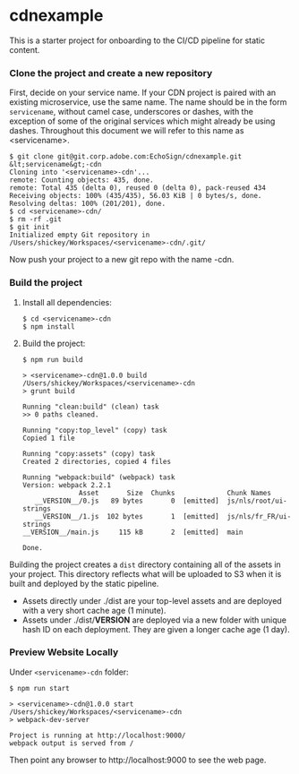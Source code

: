 # cdnexample

This is a starter project for onboarding to the CI/CD pipeline for static content.

### Clone the project and create a new repository
First, decide on your service name. If your CDN project is paired with an existing microservice, use the same name.
The name should be in the form `servicename`, without camel case, underscores or dashes, with the exception of some of
the original services which might already be using dashes. Throughout this document we will refer to this name as
&lt;servicename&gt;.
```
$ git clone git@git.corp.adobe.com:EchoSign/cdnexample.git &lt;servicename&gt;-cdn
Cloning into '<servicename>-cdn'...
remote: Counting objects: 435, done.
remote: Total 435 (delta 0), reused 0 (delta 0), pack-reused 434
Receiving objects: 100% (435/435), 56.03 KiB | 0 bytes/s, done.
Resolving deltas: 100% (201/201), done.
$ cd <servicename>-cdn/
$ rm -rf .git
$ git init
Initialized empty Git repository in /Users/shickey/Workspaces/<servicename>-cdn/.git/
```

Now push your project to a new git repo with the name <servicename>-cdn.

### Build the project
1. Install all dependencies:
    ```
    $ cd <servicename>-cdn
    $ npm install
    ```

3. Build the project:
    ```
    $ npm run build

    > <servicename>-cdn@1.0.0 build /Users/shickey/Workspaces/<servicename>-cdn
    > grunt build

    Running "clean:build" (clean) task
    >> 0 paths cleaned.

    Running "copy:top_level" (copy) task
    Copied 1 file

    Running "copy:assets" (copy) task
    Created 2 directories, copied 4 files

    Running "webpack:build" (webpack) task                                                          Version: webpack 2.2.1
                  Asset       Size  Chunks             Chunk Names
       __VERSION__/0.js   89 bytes       0  [emitted]  js/nls/root/ui-strings
       __VERSION__/1.js  102 bytes       1  [emitted]  js/nls/fr_FR/ui-strings
    __VERSION__/main.js     115 kB       2  [emitted]  main

    Done.

    ```

Building the project creates a `dist` directory containing all of the assets in your project. This directory reflects
what will be uploaded to S3 when it is built and deployed by the static pipeline.

* Assets directly under ./dist are your top-level assets and are deployed with a very short cache age (1 minute).
* Assets under ./dist/__VERSION__ are deployed via a new folder with unique hash ID on each deployment. They are given
  a longer cache age (1 day).

### Preview Website Locally
Under `<servicename>-cdn` folder:
```
$ npm run start

> <servicename>-cdn@1.0.0 start /Users/shickey/Workspaces/<servicename>-cdn
> webpack-dev-server

Project is running at http://localhost:9000/
webpack output is served from /

```

Then point any browser to http://localhost:9000 to see the web page.

